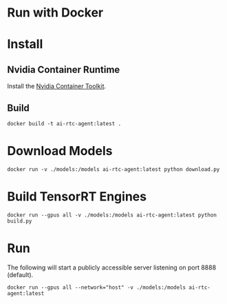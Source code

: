 # Run with Docker

# Install

## Nvidia Container Runtime

Install the [Nvidia Container Toolkit](https://docs.nvidia.com/datacenter/cloud-native/container-toolkit/latest/install-guide.html).

## Build

```
docker build -t ai-rtc-agent:latest .
```

# Download Models

```
docker run -v ./models:/models ai-rtc-agent:latest python download.py
```

# Build TensorRT Engines

```
docker run --gpus all -v ./models:/models ai-rtc-agent:latest python build.py
```

# Run

The following will start a publicly accessible server listening on port 8888 (default).

```
docker run --gpus all --network="host" -v ./models:/models ai-rtc-agent:latest
```

